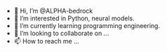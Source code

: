 - 👋 Hi, I’m @ALPHA-bedrock
- 👀 I’m interested in Python, neural models.
- 🌱 I’m currently learning programming engineering.
- 💞️ I’m looking to collaborate on ...
- 📫 How to reach me ...

<!---
ALPHA-bedrock/ALPHA-bedrock is a ✨ special ✨ repository because its `README.md` (this file) appears on your GitHub profile.
You can click the Preview link to take a look at your changes.
--->
